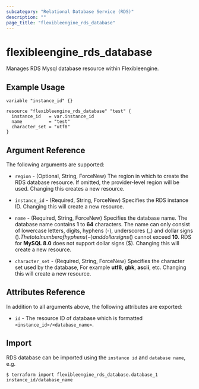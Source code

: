 ```yaml
---
subcategory: "Relational Database Service (RDS)"
description: ""
page_title: "flexibleengine_rds_database"
---
```


# flexibleengine_rds_database

Manages RDS Mysql database resource within Flexibleengine.

## Example Usage

```hcl
variable "instance_id" {}

resource "flexibleengine_rds_database" "test" {
  instance_id   = var.instance_id
  name          = "test"
  character_set = "utf8"
}
```

## Argument Reference

The following arguments are supported:

* `region` - (Optional, String, ForceNew) The region in which to create the RDS database resource. If omitted, the
  provider-level region will be used. Changing this creates a new resource.

* `instance_id` - (Required, String, ForceNew) Specifies the RDS instance ID. Changing this will create a new resource.

* `name` - (Required, String, ForceNew) Specifies the database name. The database name contains **1** to **64**
  characters. The name can only consist of lowercase letters, digits, hyphens (-), underscores (_) and dollar signs
  ($). The total number of hyphens (-) and dollar signs ($) cannot exceed **10**. RDS for **MySQL 8.0** does not
  support dollar signs ($). Changing this will create a new resource.

* `character_set` - (Required, String, ForceNew) Specifies the character set used by the database, For example **utf8**,
  **gbk**, **ascii**, etc. Changing this will create a new resource.

## Attributes Reference

In addition to all arguments above, the following attributes are exported:

* `id` - The resource ID of database which is formatted `<instance_id>/<database_name>`.

## Import

RDS database can be imported using the `instance id` and `database name`, e.g.

```
$ terraform import flexibleengine_rds_database.database_1 instance_id/database_name
```
